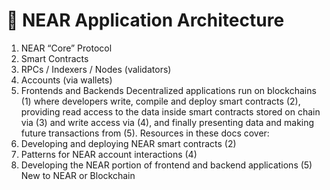 # 🚧 NEAR Application Architecture

1. NEAR “Core” Protocol
2. Smart Contracts
3. RPCs / Indexers / Nodes (validators)
4. Accounts (via wallets)
5. Frontends and Backends Decentralized applications run on blockchains (1) where developers write, compile and deploy smart contracts (2), providing read access to the data inside smart contracts stored on chain via (3) and write access via (4), and finally presenting data and making future transactions from (5). Resources in these docs cover:
6. Developing and deploying NEAR smart contracts (2)
7. Patterns for NEAR account interactions (4)
8. Developing the NEAR portion of frontend and backend applications (5) New to NEAR or Blockchain
